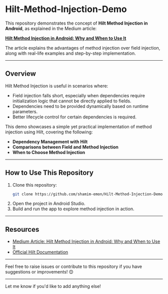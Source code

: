 # Hilt-Method-Injection-Demo
This repository demonstrates the concept of **Hilt Method Injection in Android**, as explained in the Medium article:

**[Hilt Method Injection in Android: Why and When to Use It](https://medium.com/@emon.dev.bd/hilt-method-injection-in-android-why-and-when-to-use-it-4014a9f6a614)**  

The article explains the advantages of method injection over field injection, along with real-life examples and step-by-step implementation.

---

## Overview

Hilt Method Injection is useful in scenarios where:

- Field injection falls short, especially when dependencies require initialization logic that cannot be directly applied to fields.
- Dependencies need to be provided dynamically based on runtime parameters.
- Better lifecycle control for certain dependencies is required.

This demo showcases a simple yet practical implementation of method injection using Hilt, covering the following:

- **Dependency Management with Hilt**
- **Comparisons between Field and Method Injection**
- **When to Choose Method Injection**

---

## How to Use This Repository

1. Clone this repository:
   ```bash
   git clone https://github.com/shamim-emon/Hilt-Method-Injection-Demo.git
   ```
2. Open the project in Android Studio.
3. Build and run the app to explore method injection in action.

---

## Resources

- [Medium Article: Hilt Method Injection in Android: Why and When to Use It](https://medium.com/@emon.dev.bd/hilt-method-injection-in-android-why-and-when-to-use-it)
- [Official Hilt Documentation](https://developer.android.com/training/dependency-injection/hilt-android)

---

Feel free to raise issues or contribute to this repository if you have suggestions or improvements! 😊

--- 

Let me know if you'd like to add anything else!
